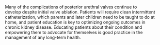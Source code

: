 Many of the complications of posterior urethral valves continue to develop despite initial valve ablation. Patients will require clean intermittent catheterization, which parents and later children need to be taught to do at home, and patient education is key to optimizing ongoing outcomes in chronic kidney disease. Educating patients about their condition and empowering them to advocate for themselves is good practice in the management of any long-term health.